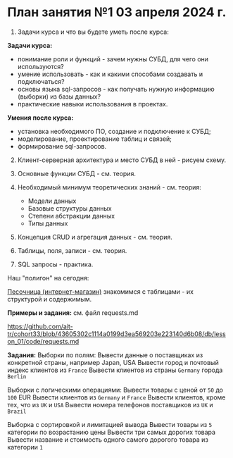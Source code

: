 
# План занятия №1 03 апреля 2024 г.

1. Задачи курса и что вы будете уметь после курса:

**Задачи курса:**
- понимание роли и функций - зачем нужны СУБД, для чего они используются?
- умение использовать - как и какими способами создавать и подключаться?
- основы языка sql-запросов - как получать нужную информацию (выборки) из базы данных?
- практические навыки использования в проектах.

**Умения после курса:**
- установка необходимого ПО, создание и подключение к СУБД;
- моделирование, проектирование таблиц и связей;
- формирование sql-запросов.

2. Клиент-серверная архитектура и место СУБД в ней - рисуем схему.

3. Основные функции СУБД - см. теория.

4. Необходимый минимум теоретических знаний - см. теория:
   - Модели данных
   - Базовые структуры данных
   - Степени абстракции данных
   - Типы данных

5. Концепция CRUD и агрегация данных - см. теория.

6. Таблицы, поля, записи - см. теория.

7. SQL запросы - практика.

Наш "полигон" на сегодня: 

[Песочница (интернет-магазин)](https://www.w3schools.com/sql/trysql.asp?filename=trysql_select_all)
знакомимся с таблицами - их структурой и содержимым.

**Примеры и задания:**
см. файл requests.md   

https://github.com/ait-tr/cohort33/blob/43605302c1114a0199d3ea569203e223140d6b08/db/lesson_01/code/requests.md

**Задания:**
Выборки по полям:
Вывести данные о поставщиках из конкретной страны, например Japan, USA
Вывести город и почтовый индекс клиентов из `France`
Вывести клиентов из страны `Germany` города `Berlin`

Выборки с логическими операциями:
Вывести товары с ценой от `50` до `100` EUR
Вывести клиентов из `Germany` и `France`
Вывести клиентов, кроме тех, что из `UK` и `USA`
Вывести номера телефонов поставщиков из `UK` и `Brazil`


Выборка с сортировкой и лимитацией вывода
Вывести товары из `5` категории по возрастанию цены
Вывести три самых дорогих товара
Вывести название и стоимость одного самого дорогого товара из категории `1`

